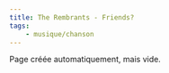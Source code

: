 ```yaml
---
title: The Rembrants - Friends?
tags:
    - musique/chanson
---
```


Page créée automatiquement, mais vide.
